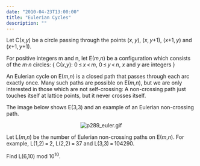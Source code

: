 ```yaml
---
date: "2010-04-23T13:00:00"
title: "Eulerian Cycles"
description: ""
---
```


<p>Let C(<var>x</var>,<var>y</var>) be a circle passing through the points (<var>x</var>, <var>y</var>), (<var>x</var>, <var>y</var>+1), (<var>x</var>+1, <var>y</var>) and (<var>x</var>+1, <var>y</var>+1).</p>
<p>For positive integers m and n, let E(<var>m</var>,<var>n</var>) be a configuration which consists of the <var>m</var>·<var>n</var> circles:
{ C(<var>x</var>,<var>y</var>): 0 ≤ <var>x</var> &lt; <var>m</var>, 0 ≤ <var>y</var> &lt; <var>n</var>, <var>x</var> and <var>y</var> are integers }</p>
<p>An Eulerian cycle on E(<var>m</var>,<var>n</var>) is a closed path that passes through each arc exactly once.
Many such paths are possible on E(<var>m</var>,<var>n</var>), but we are only interested in those which are not self-crossing: 
A non-crossing path just touches itself at lattice points, but it never crosses itself.</p>
<p>The image below shows E(3,3) and an example of an Eulerian non-crossing path.</p><div align="center"><img alt="p289_euler.gif" src="/images/p289_euler.gif"/></div>
<p>Let L(<var>m</var>,<var>n</var>) be the number of Eulerian non-crossing paths on E(<var>m</var>,<var>n</var>).
For example, L(1,2) = 2, L(2,2) = 37 and L(3,3) = 104290.</p>
<p>Find L(6,10) mod 10<sup>10</sup>.</p>

